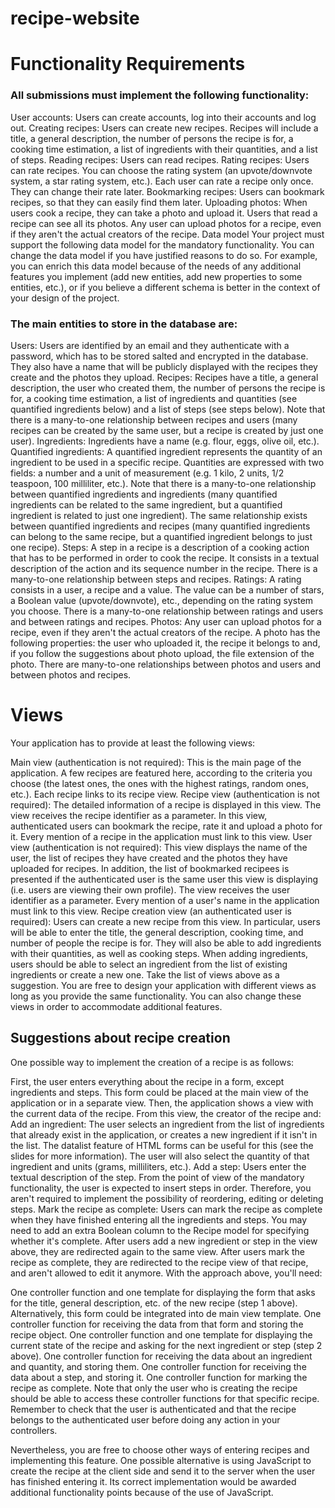 # recipe-website

# Functionality Requirements

### All submissions must implement the following functionality:

User accounts: Users can create accounts, log into their accounts and log out.
Creating recipes: Users can create new recipes. Recipes will include a title, a general description, the number of persons the recipe is for, a cooking time estimation, a list of ingredients with their quantities, and a list of steps.
Reading recipes: Users can read recipes.
Rating recipes: Users can rate recipes. You can choose the rating system (an upvote/downvote system, a star rating system, etc.). Each user can rate a recipe only once. They can change their rate later.
Bookmarking recipes: Users can bookmark recipes, so that they can easily find them later.
Uploading photos: When users cook a recipe, they can take a photo and upload it. Users that read a recipe can see all its photos. Any user can upload photos for a recipe, even if they aren't the actual creators of the recipe.
Data model
Your project must support the following data model for the mandatory functionality. You can change the data model if you have justified reasons to do so. For example, you can enrich this data model because of the needs of any additional features you implement (add new entities, add new properties to some entities, etc.), or if you believe a different schema is better in the context of your design of the project.

### The main entities to store in the database are:

Users: Users are identified by an email and they authenticate with a password, which has to be stored salted and encrypted in the database. They also have a name that will be publicly displayed with the recipes they create and the photos they upload.
Recipes: Recipes have a title, a general description, the user who created them, the number of persons the recipe is for, a cooking time estimation, a list of ingredients and quantities (see quantified ingredients below) and a list of steps (see steps below). Note that there is a many-to-one relationship between recipes and users (many recipes can be created by the same user, but a recipe is created by just one user).
Ingredients: Ingredients have a name (e.g. flour, eggs, olive oil, etc.).
Quantified ingredients: A quantified ingredient represents the quantity of an ingredient to be used in a specific recipe. Quantities are expressed with two fields: a number and a unit of measurement (e.g. 1 kilo, 2 units, 1/2 teaspoon, 100 milliliter, etc.). Note that there is a many-to-one relationship between quantified ingredients and ingredients (many quantified ingredients can be related to the same ingredient, but a quantified ingredient is related to just one ingredient). The same relationship exists between quantified ingredients and recipes (many quantified ingredients can belong to the same recipe, but a quantified ingredient belongs to just one recipe).
Steps: A step in a recipe is a description of a cooking action that has to be performed in order to cook the recipe. It consists in a textual description of the action and its sequence number in the recipe. There is a many-to-one relationship between steps and recipes.
Ratings: A rating consists in a user, a recipe and a value. The value can be a number of stars, a Boolean value (upvote/downvote), etc., depending on the rating system you choose. There is a many-to-one relationship between ratings and users and between ratings and recipes.
Photos: Any user can upload photos for a recipe, even if they aren't the actual creators of the recipe. A photo has the following properties: the user who uploaded it, the recipe it belongs to and, if you follow the suggestions about photo upload, the file extension of the photo. There are many-to-one relationships between photos and users and between photos and recipes.

# Views
Your application has to provide at least the following views:

Main view (authentication is not required): This is the main page of the application. A few recipes are featured here, according to the criteria you choose (the latest ones, the ones with the highest ratings, random ones, etc.). Each recipe links to its recipe view.
Recipe view (authentication is not required): The detailed information of a recipe is displayed in this view. The view receives the recipe identifier as a parameter. In this view, authenticated users can bookmark the recipe, rate it and upload a photo for it. Every mention of a recipe in the application must link to this view.
User view (authentication is not required): This view displays the name of the user, the list of recipes they have created and the photos they have uploaded for recipes. In addition, the list of bookmarked recipees is presented if the authenticated user is the same user this view is displaying (i.e. users are viewing their own profile). The view receives the user identifier as a parameter. Every mention of a user's name in the application must link to this view.
Recipe creation view (an authenticated user is required): Users can create a new recipe from this view. In particular, users will be able to enter the title, the general description, cooking time, and number of people the recipe is for. They will also be able to add ingredients with their quantities, as well as cooking steps. When adding ingredients, users should be able to select an ingredient from the list of existing ingredients or create a new one.
Take the list of views above as a suggestion. You are free to design your application with different views as long as you provide the same functionality. You can also change these views in order to accommodate additional features.

## Suggestions about recipe creation
One possible way to implement the creation of a recipe is as follows:

First, the user enters everything about the recipe in a form, except ingredients and steps. This form could be placed at the main view of the application or in a separate view.
Then, the application shows a view with the current data of the recipe. From this view, the creator of the recipe and:
Add an ingredient: The user selects an ingredient from the list of ingredients that already exist in the application, or creates a new ingredient if it isn't in the list. The datalist feature of HTML forms can be useful for this (see the slides for more information). The user will also select the quantity of that ingredient and units (grams, milliliters, etc.).
Add a step: Users enter the textual description of the step. From the point of view of the mandatory functionality, the user is expected to insert steps in order. Therefore, you aren't required to implement the possibility of reordering, editing or deleting steps.
Mark the recipe as complete: Users can mark the recipe as complete when they have finished entering all the ingredients and steps. You may need to add an extra Boolean column to the Recipe model for specifying whether it's complete.
After users add a new ingredient or step in the view above, they are redirected again to the same view.
After users mark the recipe as complete, they are redirected to the recipe view of that recipe, and aren't allowed to edit it anymore.
With the approach above, you'll need:

One controller function and one template for displaying the form that asks for the title, general description, etc. of the new recipe (step 1 above). Alternatively, this form could be integrated into de main view template.
One controller function for receiving the data from that form and storing the recipe object.
One controller function and one template for displaying the current state of the recipe and asking for the next ingredient or step (step 2 above).
One controller function for receiving the data about an ingredient and quantity, and storing them.
One controller function for receiving the data about a step, and storing it.
One controller function for marking the recipe as complete.
Note that only the user who is creating the recipe should be able to access these controller functions for that specific recipe. Remember to check that the user is authenticated and that the recipe belongs to the authenticated user before doing any action in your controllers.

Nevertheless, you are free to choose other ways of entering recipes and implementing this feature. One possible alternative is using JavaScript to create the recipe at the client side and send it to the server when the user has finished entering it. Its correct implementation would be awarded additional functionality points because of the use of JavaScript.
